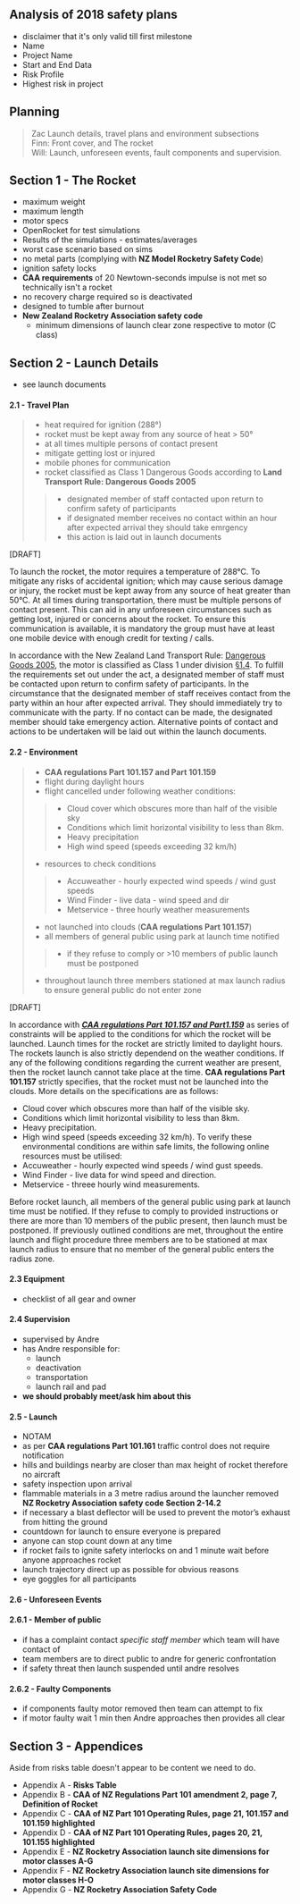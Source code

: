 ## Analysis of 2018 safety plans

- disclaimer that it's only valid till first milestone
- Name
- Project Name
- Start and End Data
- Risk Profile
- Highest risk in project

## Planning
> Zac Launch details, travel plans and environment subsections <br>
> Finn: Front cover, and The rocket <br>
> Will: Launch, unforeseen events, fault components and supervision.

## Section 1 - The Rocket
- maximum weight 
- maximum length
- motor specs
- OpenRocket for test simulations
 - Results of the simulations - estimates/averages
 - worst case scenario based on sims
- no metal parts (complying with **NZ Model Rocketry Safety Code**)
- ignition safety locks
- **CAA requirements** of 20 Newtown-seconds impulse is not met so technically isn't a rocket
- no recovery charge required so is deactivated
- designed to tumble after burnout
- **New Zealand Rocketry Association safety code**
  - minimum dimensions of launch clear zone respective to motor (C class)

## Section 2 - Launch Details
- see launch documents

#### 2.1 - Travel Plan
> - heat required for ignition (288°)
> - rocket must be kept away from any source of heat > 50°
> - at all times multiple persons of contact present
> - mitigate getting lost or injured
> - mobile phones for communication
> - rocket classified as Class 1 Dangerous Goods according to **Land Transport Rule: Dangerous Goods 2005**
>> - designated member of staff contacted upon return to confirm safety of participants
>> - if designated member receives no contact within an hour after expected arrival they should take emrgency
>> - this action is laid out in launch documents

[DRAFT]

To launch the rocket, the motor requires a temperature of 288°C. To mitigate any risks of accidental ignition; which 
may cause serious damage or injury, the rocket must be kept away from any source of heat greater than 50°C. At all times
during transportation, there must be multiple persons of contact present. This can aid in any unforeseen circumstances 
such as getting lost, injured or concerns about the rocket. To ensure this communication is available, it is mandatory 
the group must have at least one mobile device with enough credit for texting / calls.   

In accordance with the New Zealand Land Transport Rule: [Dangerous Goods 2005](https://www.nzta.govt.nz/resources/rules/dangerous-goods-2005/),
the motor is classified as Class 1 under division [§1.4](https://www.nzta.govt.nz/resources/rules/dangerous-goods-2005/#1).
To fulfill the requirements set out under the act, a designated member of staff must  be contacted upon return to 
confirm safety of participants. In the circumstance that the designated member of staff receives contact from the party
within an hour after expected arrival. They should immediately try to communicate with the party. If no contact can be 
made, the designated member should take emergency action. Alternative points of contact and actions to be undertaken 
will be laid out within the launch documents.
      
#### 2.2 - Environment
> - **CAA regulations Part 101.157 and Part 101.159**
> - flight during daylight hours
> - flight cancelled under following weather conditions:
>> - Cloud cover which obscures more than half of the visible sky
>> - Conditions which limit horizontal visibility to less than 8km.
>> - Heavy precipitation
>> - High wind speed (speeds exceeding 32 km/h)
> - resources to check conditions
>> - Accuweather - hourly expected wind speeds / wind gust speeds
>> - Wind Finder - live data - wind speed and dir
>> - Metservice - three hourly weather measurements
> - not launched into clouds (**CAA regulations Part 101.157**)
> - all members of general public using park at launch time notified
>> - if they refuse to comply or >10 members of public launch must be postponed
> - throughout launch three members stationed at max launch radius to ensure general public do not enter zone

[DRAFT]

 In accordance with ***[CAA regulations Part 101.157 and Part1.159](https://www.aviation.govt.nz/rules/rule-part/show/101)***
 as series of constraints will be applied to the conditions for which the rocket will be launched. Launch times for the
 rocket are strictly limited to daylight hours. The rockets launch is also strictly dependend on the weather conditions.
 If any of the following conditions regarding the current weather are present, then the rocket launch cannot take place
 at the time. **CAA regulations Part 101.157** strictly specifies, that the rocket must not be launched into the clouds.
 More details on the specifications are as follows:
   
- Cloud cover which obscures more than half of the visible sky.
- Conditions which limit horizontal visibility to less than 8km.
- Heavy precipitation.
- High wind speed (speeds exceeding 32 km/h).
To verify these environmental conditions are within safe limits, the following online resources must be utilised:
- Accuweather - hourly expected wind speeds / wind gust speeds.
- Wind Finder - live data for wind speed and direction.
- Metservice - threee hourly wind measurements. 

Before rocket launch, all members of the general public using park at launch time must be notified. If they refuse to 
comply to provided instructions or there are more than 10 members of the public present, then launch must be postponed.
If previously outlined conditions are met, throughout the entire launch and flight procedure three members are to be 
stationed at max launch radius to ensure that no member of the general public enters the radius zone.   

#### 2.3 Equipment
 - checklist of all gear and owner

#### 2.4 Supervision
 - supervised by Andre
  - has Andre responsible for:
    - launch
    - deactivation
    - transportation
    - launch rail and pad
 - **we should probably meet/ask him about this**

#### 2.5 - Launch
 - NOTAM
  - as per  **CAA regulations Part 101.161** traffic control does not require notification
  - hills and buildings nearby are closer than max  height of rocket therefore no aircraft
 - safety inspection upon arrival
  - flammable materials in a 3 metre radius around the launcher removed **NZ Rocketry Association
safety code Section 2-14.2**
  - if necessary a blast deflector will be used to prevent the motor’s exhaust from hitting the ground
 - countdown for launch to ensure everyone is prepared
  - anyone can stop count down at any time
 - if rocket fails to ignite safety interlocks on and 1 minute wait before anyone approaches rocket
 - launch trajectory direct up as possible for obvious reasons
 - eye goggles for all participants

#### 2.6 - Unforeseen Events
#### 2.6.1 - Member of public
- if has a complaint contact *specific staff member* which team will have contact of
- team members are to direct public to andre for generic confrontation
- if safety threat then launch suspended until andre resolves

#### 2.6.2 - Faulty Components
  - if components faulty motor removed then team can attempt to fix
  - if motor faulty wait 1 min then Andre approaches then provides all clear

## Section 3 - Appendices

Aside from risks table doesn't appear to be content we need to do.

- Appendix A - **Risks Table**
- Appendix B - **CAA of NZ Regulations Part 101 amendment 2, page 7, Definition of Rocket**
- Appendix C - **CAA of NZ Part 101 Operating Rules, page 21, 101.157 and 101.159 highlighted**
- Appendix D - **CAA of NZ Part 101 Operating Rules, pages 20, 21, 101.155 highlighted**
- Appendix E - **NZ Rocketry Association launch site dimensions for motor classes A-G**
- Appendix F - **NZ Rocketry Association launch site dimensions for motor classes H-O**
- Appendix G - **NZ Rocketry Association Safety Code**
